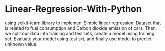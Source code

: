 # Linear-Regression-With-Python
using scikit-learn library to implement Simple linear regression. Dataset that is related to fuel consumption and Carbon dioxide emission of cars. Then, we split our data into training and test sets, create a model using training set, Evaluate your model using test set, and finally use model to predict unknown value.
